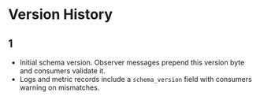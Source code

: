 # Version History

## 1
- Initial schema version. Observer messages prepend this version byte and consumers validate it.
- Logs and metric records include a `schema_version` field with consumers warning on mismatches.
